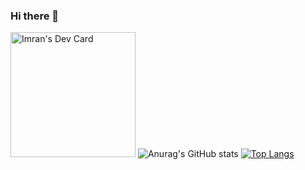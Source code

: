 ### Hi there 👋

<!--
**imran-mridha/imran-mridha** is a ✨ _special_ ✨ repository because its `README.md` (this file) appears on your GitHub profile.

Here are some ideas to get you started:

- 🔭 I’m currently working on ...
- 🌱 I’m currently learning ...
- 👯 I’m looking to collaborate on ...
- 🤔 I’m looking for help with ...
- 💬 Ask me about ...
- 📫 How to reach me: ...
- 😄 Pronouns: ...
- ⚡ Fun fact: ...
-->
<a href="https://app.daily.dev/mdev_Imran"><img src="https://api.daily.dev/devcards/1ab5ebbe1e764154aed31864e9368907.png?r=5jg" width="200" alt="Imran's Dev Card"/></a>
![Anurag's GitHub stats](https://github-readme-stats.vercel.app/api?username=imran-mridha&show_icons=true&theme=radical)
[![Top Langs](https://github-readme-stats.vercel.app/api/top-langs/?username=imran-mridha&layout=compact)](https://github.com/anuraghazra/github-readme-stats)








